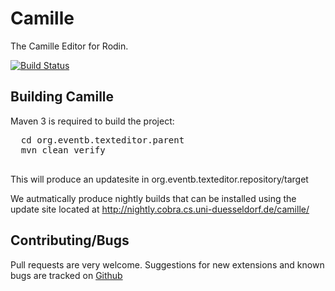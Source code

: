 # Camille
The Camille Editor for Rodin.

[![Build Status](https://travis-ci.org/hhu-stups/camille.svg)](https://travis-ci.org/hhu-stups/camille)


## Building Camille
Maven 3 is required to build the project: 
  <pre>
  cd org.eventb.texteditor.parent
  mvn clean verify 
  </pre>  
  
This will produce an updatesite in org.eventb.texteditor.repository/target

We autmatically produce nightly builds that can be installed using the update site located at  http://nightly.cobra.cs.uni-duesseldorf.de/camille/


## Contributing/Bugs
Pull requests are very welcome. Suggestions for new extensions and known bugs are tracked on [Github](https://github.com/hhu-stups/camille/issues)

